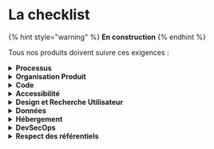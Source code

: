 # La checklist

{% hint style="warning" %} **En construction** {% endhint %}

Tous nos produits doivent suivre ces exigences :

<details>
<summary><strong>Processus</strong></summary>

- [ ] passage par le comité produit (validation des choix techniques et d'architecture)
- [ ] identification et suivi des indicateurs de réussite
- [ ] respect du cycle de vie du produit
- [ ] communs numériques : évaluer les opportunités pour chaque produit ou service

</details>

<details>
<summary><strong>Organisation Produit</strong></summary>

- [ ] Vision
- [ ] Objectifs et indicateurs
- [ ] Méthodologie Produit
- [ ] Rôles et responsabilité de l'équipe
- [ ] Roadmap courte terme

</details>

<details>
<summary><strong>Code</strong></summary>
  
* [ ] respect du cadre de cohérence technique (en cours de rédaction)
* [ ] publication du code source (lien footer)
* [ ] pratiques de dev : revues de code, tests
* [ ] application cloud native

</details>

<details>
<summary><strong>Accessibilité</strong></summary>
 
  * [ ] les critères du RGAA sont respectés pour les produits et leurs contenus (durant la conception, les
    développements, lors de la recette, de la contribution sur le site et avant le déploiement)

</details>

<details>
<summary><strong>Design et Recherche Utilisateur</strong></summary>

- [ ] Score d'utilisabilité (F-SUS) supérieur à 65
- [ ] Mise à disposition de la recherche exploratoire (entretiens+observation) dans le cas d'une refonte
- [ ] Réalisation de tests utilisateurs réguliers en amélioration continue (cohorte d'environ 10 utilisateurs)
- [ ] hébergement des designs sur le Figma de la DNUM
- [ ] respect des [normes et standards de design](Design/normes-et-standards.md)

</details>

<details>
<summary><strong>Données</strong></summary>

- [ ] publication de données sur data.gouv.fr
- [ ] mise en place de solution analytique (Matomo)
- [ ] publication des analytiques (lien footer)

</details>

<details>
<summary><strong>Hébergement</strong></summary>

- [ ] Cloud first ([détails](Hebergement/Cloud.md))

</details>

<details>
<summary><strong>DevSecOps</strong></summary>
  
* [ ] intégration continue ([détails](DevSecOps/CI.md))
* [ ] déploiement continu ([détails](DevSecOps/CD.md))
* [ ] observabilité ([détails](DevSecOps/observabilite.md))
* [ ] sécurité ([détails](DevSecOps/securite.md))

</details>

<details>
<summary><strong>Respect des référentiels</strong></summary>
  
* [ ] audit d'accessibilité (tendre vers le 100% de conformité au RGAA)
* [ ] publication AIPD (RGPD)
* [ ] homologation de sécurité (RGS)

</details>
